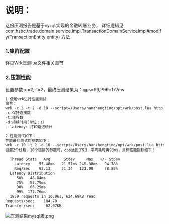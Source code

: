 # 说明：
这份压测报告是基于`mysql`实现的金融转账业务，
详细逻辑见com.hsbc.trade.domain.service.impl.TransactionDomainServiceImpl#modify(TransactionEntity entity)
方法

### 1.集群配置
详见Wrk压测lua文件相关章节

### 2.压测性能
设置参数-c=2,-t=2，最终压测结果为：qps=93,P99=177ms
```markdown
1.使用wrk进行性能测试
命令：
wrk -c 2 -t 2 -d 10 --script=/Users/hanzhengting/opt/wrk/post.lua http://127.0.0.1:8081/transaction/process --latency
-c:保持连接数
-t:线程数
-d:持续时间(单位：s）
--latency: 打印延迟统计

2.性能测试如下：
性能最佳测试的参数如下：
wrk -c 10 -t 2 -d 10 --script=/Users/hanzhengting/opt/wrk/post.lua http://127.0.0.1:8080/transaction/process --latency
设置2个线程，10个链接的参数时，qps达到了93，平均耗时再93ms，具体性能指标如下：

  Thread Stats   Avg      Stdev     Max   +/- Stdev
    Latency    55.48ms   21.57ms 248.38ms   94.78%
    Req/Sec    93.13     21.34   121.00     78.89%
  Latency Distribution
     50%   48.84ms
     75%   57.79ms
     90%   66.29ms
     99%  177.76ms
  1859 requests in 10.06s, 624.69KB read
Requests/sec:    184.70
Transfer/sec:     62.07KB
```
![压测结果mysql版.png](%E5%8E%8B%E6%B5%8B%E7%BB%93%E6%9E%9Cmysql%E7%89%88.png)